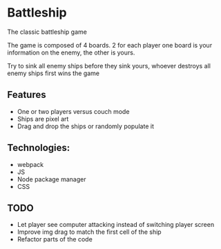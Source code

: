 # Battleship

The classic battleship game

The game is composed of 4 boards. 2 for each player
one board is your information on the enemy, the other is yours.

Try to sink all enemy ships before they sink yours, whoever destroys all enemy ships first wins the game

## Features

- One or two players versus couch mode
- Ships are pixel art
- Drag and drop the ships or randomly populate it

## Technologies:

- webpack
- JS
- Node package manager
- CSS

## TODO

- Let player see computer attacking instead of switching player screen
- Improve img drag to match the first cell of the ship
- Refactor parts of the code
